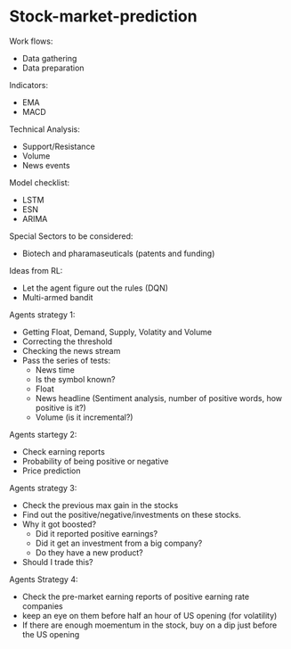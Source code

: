 # Stock-market-prediction

Work flows:
- Data gathering
- Data preparation

Indicators:
- EMA
- MACD

Technical Analysis:
- Support/Resistance
- Volume
- News events

Model checklist:
- LSTM
- ESN
- ARIMA


Special Sectors to be considered:
- Biotech and pharamaseuticals (patents and funding)



Ideas from RL:
- Let the agent figure out the rules (DQN)
- Multi-armed bandit


Agents strategy 1:
- Getting Float, Demand, Supply, Volatity and Volume
- Correcting the threshold
- Checking the news stream
- Pass the series of tests:
    - News time
    - Is the symbol known?
    - Float
    - News headline (Sentiment analysis, number of positive words, how positive is it?)
    - Volume (is it incremental?)
 
Agents startegy 2:
- Check earning reports
- Probability of being positive or negative
- Price prediction

Agents strategy 3:
- Check the previous max gain in the stocks
- Find out the positive/negative/investments on these stocks.
- Why it got boosted?
    - Did it reported positive earnings?
    - Did it get an investment from a big company?
    - Do they have a new product?
- Should I trade this?

Agents Strategy 4:
- Check the pre-market earning reports of positive earning rate companies
- keep an eye on them before half an hour of US opening (for volatility)
- If there are enough moementum in the stock, buy on a dip just before the US opening 
